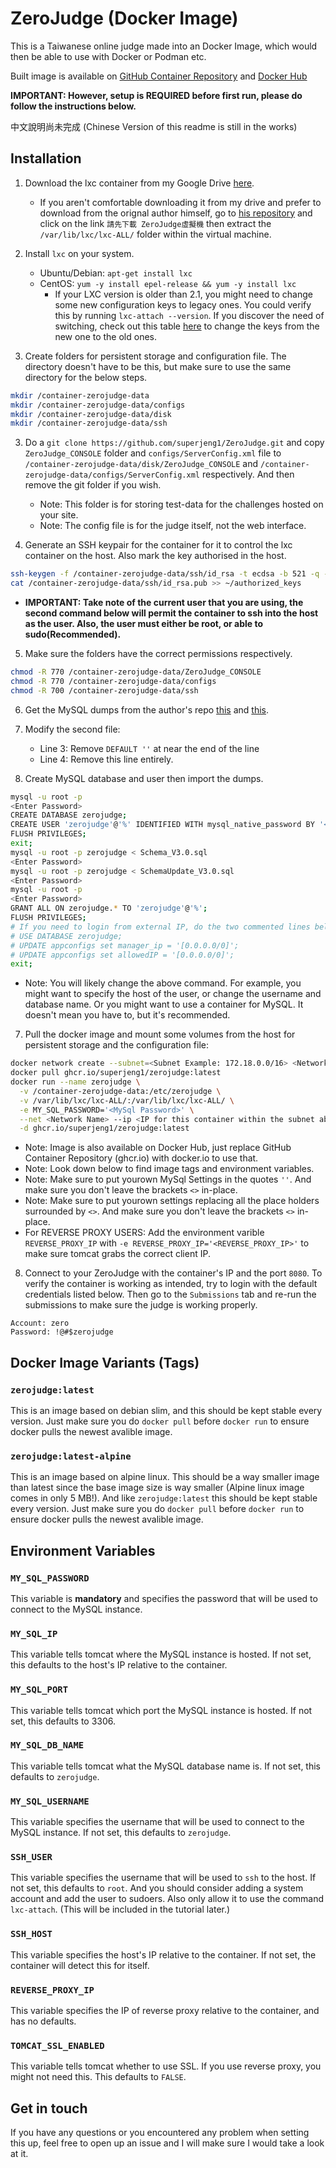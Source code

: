 # ZeroJudge (Docker Image)
This is a Taiwanese online judge made into an Docker Image, which would then be able to use with Docker or Podman etc.

Built image is available on [GitHub Container Repository](https://github.com/users/superjeng1/packages/container/zerojudge/versions) and [Docker Hub](https://hub.docker.com/r/superjeng1/zerojudge)

**IMPORTANT: However, setup is REQUIRED before first run, please do follow the instructions below.**

中文說明尚未完成 (Chinese Version of this readme is still in the works)

## Installation
1. Download the lxc container from my Google Drive [here](https://drive.google.com/file/d/1UVMDmFYb12o8kzIQDFSzO6etXNUWSsHZ/view?usp=sharing).
    * If you aren't comfortable downloading it from my drive and prefer to download from the orignal author himself, go to [his repository](https://github.com/jiangsir/ZeroJudge) and click on the link `請先下載 ZeroJudge虛擬機` then extract the `/var/lib/lxc/lxc-ALL/` folder within the virtual machine.

2. Install `lxc` on your system. 
   * Ubuntu/Debian: `apt-get install lxc`
   * CentOS: `yum -y install epel-release && yum -y install lxc`
       * If your LXC version is older than 2.1, you might need to change some new configuration keys to legacy ones. You could verify this by running `lxc-attach --version`. If you discover the need of switching, check out this table [here](https://github.com/lxc/lxd/issues/4396#issuecomment-378322166) to change the keys from the new one to the old ones.

3. Create folders for persistent storage and configuration file. The directory doesn't have to be this, but make sure to use the same directory for the below steps.
```sh
mkdir /container-zerojudge-data
mkdir /container-zerojudge-data/configs
mkdir /container-zerojudge-data/disk
mkdir /container-zerojudge-data/ssh
```

3. Do a `git clone https://github.com/superjeng1/ZeroJudge.git` and copy `ZeroJudge_CONSOLE` folder and `configs/ServerConfig.xml` file to `/container-zerojudge-data/disk/ZeroJudge_CONSOLE` and `/container-zerojudge-data/configs/ServerConfig.xml` respectively. And then remove the git folder if you wish.
    * Note: This folder is for storing test-data for the challenges hosted on your site.
    * Note: The config file is for the judge itself, not the web interface.

4. Generate an SSH keypair for the container for it to control the lxc container on the host. Also mark the key authorised in the host.
```sh
ssh-keygen -f /container-zerojudge-data/ssh/id_rsa -t ecdsa -b 521 -q -N ""
cat /container-zerojudge-data/ssh/id_rsa.pub >> ~/authorized_keys
```
* **IMPORTANT: Take note of the current user that you are using, the second command below will permit the container to ssh into the host as the user. Also, the user must either be root, or able to sudo(Recommended).**

5. Make sure the folders have the correct permissions respectively.
```sh
chmod -R 770 /container-zerojudge-data/ZeroJudge_CONSOLE
chmod -R 770 /container-zerojudge-data/configs
chmod -R 700 /container-zerojudge-data/ssh
```

6. Get the MySQL dumps from the author's repo [this](https://raw.githubusercontent.com/jiangsir/ZeroJudge/3.3/Schema_V3.0.sql) and [this](https://raw.githubusercontent.com/jiangsir/ZeroJudge/3.3/SchemaUpdate_V3.0.sql).

7. Modify the second file:
    * Line 3: Remove `DEFAULT ''` at near the end of the line
    * Line 4: Remove this line entirely.

8. Create MySQL database and user then import the dumps.
```sh
mysql -u root -p
<Enter Password>
CREATE DATABASE zerojudge;
CREATE USER 'zerojudge'@'%' IDENTIFIED WITH mysql_native_password BY '<Your Password of choice>';
FLUSH PRIVILEGES;
exit;
mysql -u root -p zerojudge < Schema_V3.0.sql
<Enter Password>
mysql -u root -p zerojudge < SchemaUpdate_V3.0.sql
<Enter Password>
mysql -u root -p
<Enter Password>
GRANT ALL ON zerojudge.* TO 'zerojudge'@'%';
FLUSH PRIVILEGES;
# If you need to login from external IP, do the two commented lines below
# USE DATABASE zerojudge;
# UPDATE appconfigs set manager_ip = '[0.0.0.0/0]';
# UPDATE appconfigs set allowedIP = '[0.0.0.0/0]';
exit;
```
* Note: You will likely change the above command. For example, you might want to specify the host of the user, or change the username and database name. Or you might want to use a container for MySQL. It doesn't mean you have to, but it's recommended.

7. Pull the docker image and mount some volumes from the host for persistent storage and the configuration file:
```sh
docker network create --subnet=<Subnet Example: 172.18.0.0/16> <Network Name>
docker pull ghcr.io/superjeng1/zerojudge:latest
docker run --name zerojudge \
  -v /container-zerojudge-data:/etc/zerojudge \
  -v /var/lib/lxc/lxc-ALL/:/var/lib/lxc/lxc-ALL/ \
  -e MY_SQL_PASSWORD='<MySql Password>' \
  --net <Network Name> --ip <IP for this container within the subnet above Example: 172.18.0.2> \
  -d ghcr.io/superjeng1/zerojudge:latest
```
* Note: Image is also available on Docker Hub, just replace GitHub Container Repository (ghcr.io) with docker.io to use that.
* Note: Look down below to find image tags and environment variables.
* Note: Make sure to put yourown MySql Settings in the quotes `''`. And make sure you don't leave the brackets `<>` in-place.
* Note: Make sure to put yourown settings replacing all the place holders surrounded by `<>`. And make sure you don't leave the brackets `<>` in-place.
* For REVERSE PROXY USERS: Add the environment varible `REVERSE_PROXY_IP` with `-e REVERSE_PROXY_IP='<REVERSE_PROXY_IP>'` to make sure tomcat grabs the correct client IP.

8. Connect to your ZeroJudge with the container's IP and the port `8080`. To verify the container is working as intended, try to login with the default credentials listed below. Then go to the `Submissions` tab and re-run the submissions to make sure the judge is working properly.
```
Account: zero
Password: !@#$zerojudge
```

## Docker Image Variants (Tags)
### `zerojudge:latest`
This is an image based on debian slim, and this should be kept stable every version. Just make sure you do `docker pull` before `docker run` to ensure docker pulls the newest avalible image.

### `zerojudge:latest-alpine`
This is an image based on alpine linux. This should be a way smaller image than latest since the base image size is way smaller (Alpine linux image comes in only 5 MB!). And like `zerojudge:latest` this should be kept stable every version. Just make sure you do `docker pull` before `docker run` to ensure docker pulls the newest avalible image.

## Environment Variables
### `MY_SQL_PASSWORD`
This variable is **mandatory** and specifies the password that will be used to connect to the MySQL instance.

### `MY_SQL_IP`
This variable tells tomcat where the MySQL instance is hosted. If not set, this defaults to the host's IP relative to the container.

### `MY_SQL_PORT`
This variable tells tomcat which port the MySQL instance is hosted. If not set, this defaults to 3306.

### `MY_SQL_DB_NAME`
This variable tells tomcat what the MySQL database name is. If not set, this defaults to `zerojudge`.

### `MY_SQL_USERNAME`
This variable specifies the username that will be used to connect to the MySQL instance. If not set, this defaults to `zerojudge`.

### `SSH_USER`
This variable specifies the username that will be used to `ssh` to the host. If not set, this defaults to `root`. And you should consider adding a system account and add the user to sudoers. Also only allow it to use the command `lxc-attach`. (This will be included in the tutorial later.)

### `SSH_HOST`
This variable specifies the host's IP relative to the container. If not set, the container will detect this for itself.

### `REVERSE_PROXY_IP`
This variable specifies the IP of reverse proxy relative to the container, and has no defaults.

### `TOMCAT_SSL_ENABLED`
This variable tells tomcat whether to use SSL. If you use reverse proxy, you might not need this. This defaults to `FALSE`.

## Get in touch
If you have any questions or you encountered any problem when setting this up, feel free to open up an issue and I will make sure I would take a look at it.
